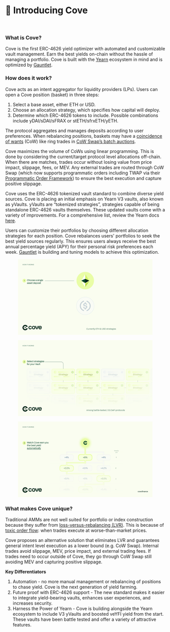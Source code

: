 # 🌊 Introducing Cove

<figure><img src=".gitbook/assets/banner (1).svg" alt=""><figcaption></figcaption></figure>

### What is Cove?

Cove is the first ERC-4626 yield optimizer with automated and customizable vault management. Earn the best yields on-chain without the hassle of managing a portfolio. Cove is built with the [Yearn](https://yearn.fi/) ecosystem in mind and is optimized by [Gauntlet](https://www.gauntlet.xyz/).

### How does it work?

Cove acts as an intent aggregator for liquidity providers (LPs). Users can open a Cove position (basket) in three steps:

1. Select a base asset, either ETH or USD.
2. Choose an allocation strategy, which specifies how capital will deploy.
3. Determine which ERC-4626 tokens to include. Possible combinations include yDAI/sDAI/sFRAX or stETH/sfrxETH/yETH.

The protocol aggregates and manages deposits according to user preferences. When rebalancing positions, baskets may have a [coincidence of wants](https://en.wikipedia.org/wiki/Coincidence\_of\_wants) (CoW) like ring trades in [CoW Swap’s batch auctions](https://docs.cow.fi/overview/coincidence-of-wants).

Cove maximizes the volume of CoWs using linear programming. This is done by considering the current/target protocol level allocations off-chain. When there are matches, trades occur without losing value from price impact, slippage, fees, or MEV. Any external trades are routed through CoW Swap (which now supports programmatic orders including TWAP via their [Programmatic Order Framework](https://blog.cow.fi/introducing-the-programmatic-order-framework-from-cow-protocol-088a14cb0375)) to ensure the best execution and capture positive slippage.

Cove uses the ERC-4626 tokenized vault standard to combine diverse yield sources. Cove is placing an initial emphasis on Yearn V3 vaults, also known as yVaults. yVaults are “tokenized strategies”, strategies capable of being standalone ERC-4626 vaults themselves. These updated vaults come with a variety of improvements. For a comprehensive list, review the Yearn docs [here](https://docs.yearn.fi/getting-started/products/yvaults/v3).

Users can customize their portfolios by choosing different allocation strategies for each position. Cove rebalances users' portfolios to seek the best yield sources regularly. This ensures users always receive the best annual percentage yield (APY) for their personal risk preferences each week. [Gauntlet](https://www.gauntlet.xyz/) is building and tuning models to achieve this optimization.

<figure><img src=".gitbook/assets/1.svg" alt=""><figcaption></figcaption></figure>

<figure><img src=".gitbook/assets/2.svg" alt=""><figcaption></figcaption></figure>

<figure><img src=".gitbook/assets/3.svg" alt=""><figcaption></figcaption></figure>

### What makes Cove unique?

Traditional AMMs are not well suited for portfolio or index construction because they suffer from [loss-versus-rebalancing (LVR)](https://a16zcrypto.com/posts/article/lvr-quantifying-the-cost-of-providing-liquidity-to-automated-market-makers/). This is because of [toxic order flow](https://insights.deribit.com/market-research/toxic-flow-its-sources-and-counter-strategies/): when trades execute at worse-than-market prices.

Cove proposes an alternative solution that eliminates LVR and guarantees general intent level execution as a lower bound (e.g. CoW Swap). Internal trades avoid slippage, MEV, price impact, and external trading fees. If trades need to occur outside of Cove, they go through CoW Swap still avoiding MEV and capturing positive slippage.

**Key Differentiators**

1. Automation - no more manual management or rebalancing of positions to chase yield. Cove is the next generation of yield farming.
2. Future proof with ERC-4626 support - The new standard makes it easier to integrate yield-bearing vaults, enhances user experiences, and increases security.
3. Harness the Power of Yearn - Cove is building alongside the Yearn ecosystem to include V3 yVaults and boosted veYFI yield from the start. These vaults have been battle tested and offer a variety of attractive features.
